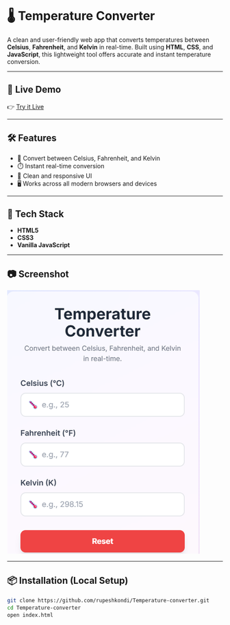 # 🌡️ Temperature Converter

A clean and user-friendly web app that converts temperatures between **Celsius**, **Fahrenheit**, and **Kelvin** in real-time. Built using **HTML**, **CSS**, and **JavaScript**, this lightweight tool offers accurate and instant temperature conversion.

---

## 🚀 Live Demo

👉 [Try it Live](https://rupeshkondi.github.io/Temperature-converter/)

---

## 🛠️ Features

- 🔁 Convert between Celsius, Fahrenheit, and Kelvin
- ⏱️ Instant real-time conversion
- 🎨 Clean and responsive UI
- 🖥️ Works across all modern browsers and devices

---

## 🧰 Tech Stack

- **HTML5**
- **CSS3**
- **Vanilla JavaScript**

---

## 📷 Screenshot

![Temperature Converter Screenshot](https://github.com/Rupeshkondi/Temperature-converter/blob/main/Screenshot%202025-07-20%20155645.png) 

---

## 📦 Installation (Local Setup)

```bash
git clone https://github.com/rupeshkondi/Temperature-converter.git
cd Temperature-converter
open index.html
